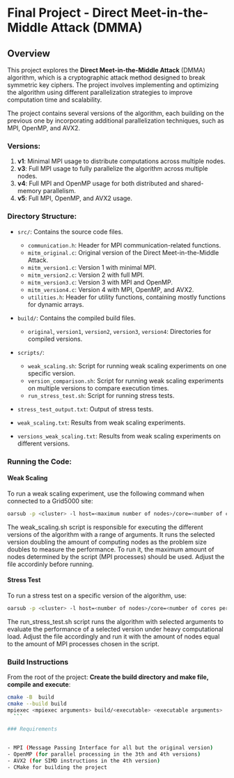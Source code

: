 # Final Project - Direct Meet-in-the-Middle Attack (DMMA)

## Overview

This project explores the **Direct Meet-in-the-Middle Attack** (DMMA) algorithm, which is a cryptographic attack method designed to break symmetric key ciphers. The project involves implementing and optimizing the algorithm using different parallelization strategies to improve computation time and scalability.

The project contains several versions of the algorithm, each building on the previous one by incorporating additional parallelization techniques, such as MPI, OpenMP, and AVX2.

### Versions:

1. **v1**: Minimal MPI usage to distribute computations across multiple nodes.
2. **v3**: Full MPI usage to fully parallelize the algorithm across multiple nodes.
3. **v4**: Full MPI and OpenMP usage for both distributed and shared-memory parallelism.
4. **v5**: Full MPI, OpenMP, and AVX2 usage.

### Directory Structure:

- `src/`: Contains the source code files.
  - `communication.h`: Header for MPI communication-related functions.
  - `mitm_original.c`: Original version of the Direct Meet-in-the-Middle Attack.
  - `mitm_version1.c`: Version 1 with minimal MPI.
  - `mitm_version2.c`: Version 2 with full MPI.
  - `mitm_version3.c`: Version 3 with MPI and OpenMP.
  - `mitm_version4.c`: Version 4 with MPI, OpenMP, and AVX2.
  - `utilities.h`: Header for utility functions, containing mostly functions for dynamic arrays.
  
- `build/`: Contains the compiled build files.
  - `original`, `version1`, `version2`, `version3`, `version4`: Directories for compiled versions.

- `scripts/`:
  - `weak_scaling.sh`: Script for running weak scaling experiments on one specific version.
  - `version_comparison.sh`: Script for running weak scaling experiments on multiple versions to compare execution times.
  - `run_stress_test.sh`: Script for running stress tests.

- `stress_test_output.txt`: Output of stress tests.
- `weak_scaling.txt`: Results from weak scaling experiments.
- `versions_weak_scaling.txt`: Results from weak scaling experiments on different versions.

### Running the Code:

#### Weak Scaling

To run a weak scaling experiment, use the following command when connected to a Grid5000 site:

```bash
oarsub -p <cluster> -l host=<maximum number of nodes>/core=<number of cores per node>,walltime=<maximum expected runtime> -O weak_scaling_console_output.txt -E weak_scaling_error.txt "./weak_scaling.sh"
```

The weak\_scaling.sh script is responsible for executing the different versions of the algorithm with a range of arguments. It runs the selected version doubling the amount of computing nodes as the problem size doubles to measure the performance.
To run it, the maximum amount of nodes determined by the script (MPI processes) should be used. Adjust the file accordinly before running. 

#### Stress Test
To run a stress test on a specific version of the algorithm, use:
```bash
oarsub -p <cluster> -l host=<number of nodes>/core=<number of cores per node>,walltime=<maximum expected runtime> -O stress_test_output.txt -E stress_test_error.txt "./run_stress_test.sh"
```
The run\_stress\_test.sh script runs the algorithm with selected arguments to evaluate the performance of a selected version under heavy computational load.
Adjust the file accordingly and run it with the amount of nodes equal to the amount of MPI processes chosen in the script.

### Build Instructions
From the root of the project:
**Create the build directory and make file, compile and execute**:

   ```bash
   cmake -B  build
   cmake --build build
   mpiexec <mpiexec arguments> build/<executable> <executable arguments>
	 ```

### Requirements


- MPI (Message Passing Interface for all but the original version)
- OpenMP (for parallel processing in the 3th and 4th versions)
- AVX2 (for SIMD instructions in the 4th version)
- CMake for building the project

